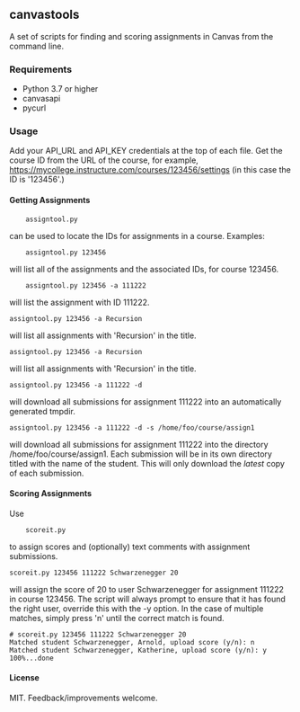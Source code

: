 
## canvastools

A set of scripts for finding and scoring assignments in Canvas from the command line.

### Requirements

- Python 3.7 or higher
- canvasapi
- pycurl

### Usage

Add your API_URL and API_KEY credentials at the top of each file.  Get the course ID from the
URL of the course, for example, https://mycollege.instructure.com/courses/123456/settings (in this
case the ID is '123456'.)

#### Getting Assignments

```
    assigntool.py
```

can be used to locate the IDs for assignments in a course.  Examples:

```
    assigntool.py 123456
```

 will list all of the assignments and the associated IDs, for course 123456.

```
    assigntool.py 123456 -a 111222
```

will list the assignment with ID 111222.

```
assigntool.py 123456 -a Recursion
```

will list all assignments with 'Recursion' in the title.

```
assigntool.py 123456 -a Recursion
```

will list all assignments with 'Recursion' in the title.

```
assigntool.py 123456 -a 111222 -d
```

will download all submissions for assignment 111222 into an automatically generated tmpdir.

```
assigntool.py 123456 -a 111222 -d -s /home/foo/course/assign1
```

will download all submissions for assignment 111222 into the directory /home/foo/course/assign1.
Each submission will be in its own directory titled with the name of the student. This will only
download the *latest* copy of each submission.

#### Scoring Assignments

Use
```
    scoreit.py
```
to assign scores and (optionally) text comments with assignment submissions.

```
scoreit.py 123456 111222 Schwarzenegger 20
```

will assign the score of 20 to user Schwarzenegger for assignment 111222 in course 123456.
The script will always prompt to ensure that it has found the right user, override this with the
-y option. In the case of multiple matches, simply press 'n' until the correct match is found.

```
# scoreit.py 123456 111222 Schwarzenegger 20
Matched student Schwarzenegger, Arnold, upload score (y/n): n
Matched student Schwarzenegger, Katherine, upload score (y/n): y
100%...done
```

#### License 

MIT. Feedback/improvements welcome.
